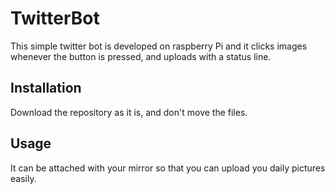 # TwitterBot
This simple twitter bot is developed on raspberry Pi and it clicks images whenever the button is pressed, and uploads with a status line.
## Installation
Download the repository as it is, and don't move the files.
## Usage
It can be attached with your mirror so that you can upload you daily pictures easily.
